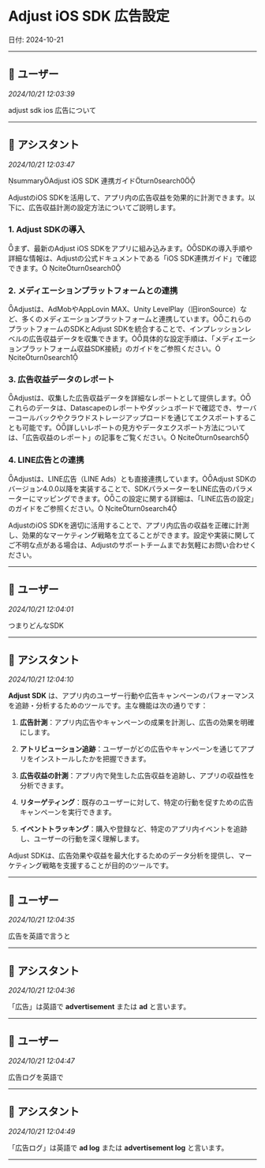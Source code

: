 # Adjust iOS SDK 広告設定

日付: 2024-10-21

---

## 👤 ユーザー
*2024/10/21 12:03:39*

adjust sdk ios 広告について

---

## 🤖 アシスタント
*2024/10/21 12:03:47*

summaryAdjust iOS SDK 連携ガイドturn0search0

AdjustのiOS SDKを活用して、アプリ内の広告収益を効果的に計測できます。以下に、広告収益計測の設定方法についてご説明します。

### 1. Adjust SDKの導入

まず、最新のAdjust iOS SDKをアプリに組み込みます。SDKの導入手順や詳細な情報は、Adjustの公式ドキュメントである「iOS SDK連携ガイド」で確認できます。 citeturn0search0

### 2. メディエーションプラットフォームとの連携

Adjustは、AdMobやAppLovin MAX、Unity LevelPlay（旧ironSource）など、多くのメディエーションプラットフォームと連携しています。これらのプラットフォームのSDKとAdjust SDKを統合することで、インプレッションレベルの広告収益データを収集できます。具体的な設定手順は、「メディエーションプラットフォーム収益SDK接続」のガイドをご参照ください。 citeturn0search1

### 3. 広告収益データのレポート

Adjustは、収集した広告収益データを詳細なレポートとして提供します。これらのデータは、Datascapeのレポートやダッシュボードで確認でき、サーバーコールバックやクラウドストレージアップロードを通じてエクスポートすることも可能です。詳しいレポートの見方やデータエクスポート方法については、「広告収益のレポート」の記事をご覧ください。 citeturn0search5

### 4. LINE広告との連携

Adjustは、LINE広告（LINE Ads）とも直接連携しています。Adjust SDKのバージョン4.0.0以降を実装することで、SDKパラメーターをLINE広告のパラメーターにマッピングできます。この設定に関する詳細は、「LINE広告の設定」のガイドをご参照ください。 citeturn0search4

AdjustのiOS SDKを適切に活用することで、アプリ内広告の収益を正確に計測し、効果的なマーケティング戦略を立てることができます。設定や実装に関してご不明な点がある場合は、Adjustのサポートチームまでお気軽にお問い合わせください。

---

## 👤 ユーザー
*2024/10/21 12:04:01*

つまりどんなSDK

---

## 🤖 アシスタント
*2024/10/21 12:04:10*

**Adjust SDK** は、アプリ内のユーザー行動や広告キャンペーンのパフォーマンスを追跡・分析するためのツールです。主な機能は次の通りです：

1. **広告計測**：アプリ内広告やキャンペーンの成果を計測し、広告の効果を明確にします。
  
2. **アトリビューション追跡**：ユーザーがどの広告やキャンペーンを通じてアプリをインストールしたかを把握できます。

3. **広告収益の計測**：アプリ内で発生した広告収益を追跡し、アプリの収益性を分析できます。

4. **リターゲティング**：既存のユーザーに対して、特定の行動を促すための広告キャンペーンを実行できます。

5. **イベントトラッキング**：購入や登録など、特定のアプリ内イベントを追跡し、ユーザーの行動を深く理解します。

Adjust SDKは、広告効果や収益を最大化するためのデータ分析を提供し、マーケティング戦略を支援することが目的のツールです。

---

## 👤 ユーザー
*2024/10/21 12:04:35*

広告を英語で言うと

---

## 🤖 アシスタント
*2024/10/21 12:04:36*

「広告」は英語で **advertisement** または **ad** と言います。

---

## 👤 ユーザー
*2024/10/21 12:04:47*

広告ログを英語で

---

## 🤖 アシスタント
*2024/10/21 12:04:49*

「広告ログ」は英語で **ad log** または **advertisement log** と言います。

---
